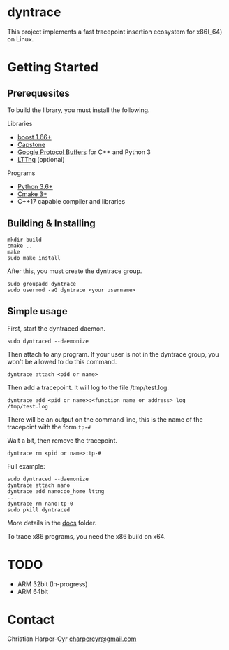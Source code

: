 # dyntrace
This project implements a fast tracepoint insertion ecosystem for x86(_64) on Linux.

# Getting Started
## Prerequesites
To build the library, you must install the following.

Libraries
- [boost 1.66+](http://www.boost.org/users/download/)
- [Capstone](http://www.capstone-engine.org/)
- [Google Protocol Buffers](https://developers.google.com/protocol-buffers/) for C++ and Python 3
- [LTTng](https://lttng.org/) (optional)

Programs
- [Python 3.6+](https://www.python.org/downloads/)
- [Cmake 3+](https://cmake.org/download/)
- C++17 capable compiler and libraries

## Building & Installing
```
mkdir build
cmake ..
make
sudo make install
```
After this, you must create the dyntrace group.
```
sudo groupadd dyntrace
sudo usermod -aG dyntrace <your username>
```

## Simple usage
First, start the dyntraced daemon.
```
sudo dyntraced --daemonize
```
Then attach to any program. If your user is not in the dyntrace group, you won't be allowed to do this command.
```
dyntrace attach <pid or name>
```
Then add a tracepoint. It will log to the file /tmp/test.log.
```
dyntrace add <pid or name>:<function name or address> log /tmp/test.log
```
There will be an output on the command line, this is the name of the tracepoint with the form `tp-#`

Wait a bit, then remove the tracepoint.
```
dyntrace rm <pid or name>:tp-#
```

Full example:
```
sudo dyntraced --daemonize
dyntrace attach nano
dyntrace add nano:do_home lttng
...
dyntrace rm nano:tp-0
sudo pkill dyntraced
```
More details in the [docs](docs/) folder.

<aside class="notice">
To trace x86 programs, you need the x86 build on x64.
</aside>

# TODO
- ARM 32bit (In-progress)
- ARM 64bit

# Contact
Christian Harper-Cyr <charpercyr@gmail.com>
